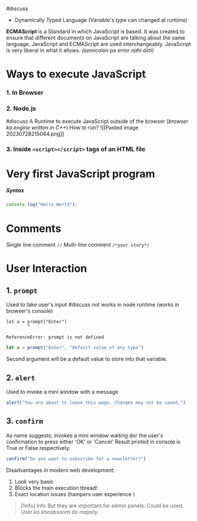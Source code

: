 #discuss 
- Dynamically Typed Language (Variable's *type* can changed at runtime)

**ECMAScript** is a Standard in which JavaScript is based. It was created to ensure that different documents on JavaScript are talking about the same language.
JavaScript and ECMAScript are used interchangeably. JavaScript is very liberal in what it allows. *(semicolon pe error nahi deti)*

# Ways to execute JavaScript 

### 1.  In Browser

### 2. Node.js
#discuss A Runtime to execute JavaScript outside of the browser (*browser ka engine written in C++*)
How to run?
![[Pasted image 20230728215044.png]]

### 3. Inside `<script></script>` tags of an HTML file


# Very first JavaScript program 

##### Syntax 
```js
console.log("Hello World");
```

# Comments 
Single line comment  `//`
Multi-line comment `/*your story*/`

# User Interaction 

## 1. `prompt` 
Used to take user's input
#discuss  not works in node runtime (works in browser's console)
```
let a = prompt("Enter")
        ^

ReferenceError: prompt is not defined 
```


```js
let a = prompt("Enter", "default value of any type")
```
Second argument will be a default value to store into that variable.


## 2. `alert`
Used to invoke a mini window with a message 

```js
alert("You are about to leave this page. Changes may not be saved.")
```
## 3. `confirm`
As name suggests, invokes a mini window waiting dor the user's confirmation to press either 'OK' or 'Cancel'
Result printed in console is True or False respectively.

```js
confirm("Do you want to subscribe for a newsletter?")
```

Disadvantages in modern web development:
1. Look very basic
2. Blocks the main execution thread!
3. Exact location issues (hampers user experience )

> [!info] Info
> But they are important for admin panels. Could be used. *User ko khoobsoorti do majorly.*
